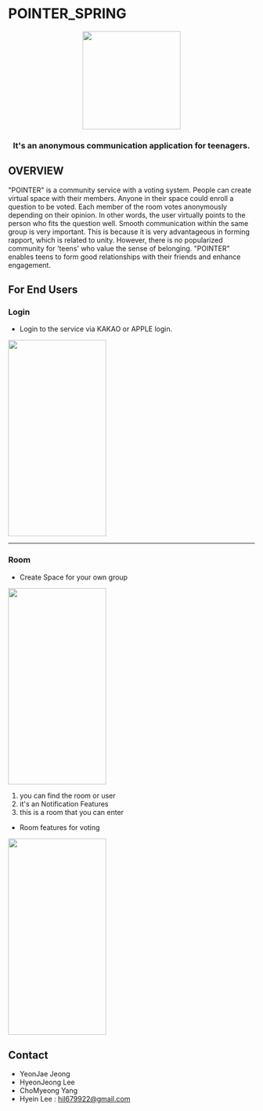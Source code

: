 # POINTER_SPRING
<div align="center">
  <img src="https://github.com/user-attachments/assets/06d84a07-298f-4b65-8ff8-bcd50d22331f" width="200" height="200"/>
  <h3>
  It's an anonymous communication application for teenagers.
  </h3>
</div>

## OVERVIEW
"POINTER" is a community service with a voting system. People can create virtual space with their members. Anyone in their space could enroll a question to be voted.
Each member of the room votes anonymously depending on their opinion. In other words, the user virtually points to the person who fits the question well. Smooth communication within the same group is very important. This is because it is very advantageous in forming rapport, which is related to unity. However, there is no popularized community for 'teens' who value the sense of belonging. "POINTER" enables teens to form good relationships with their friends and enhance engagement.

## For End Users

### Login 
- Login to the service via KAKAO or APPLE login.
<img src="https://github.com/user-attachments/assets/0825a09f-b37b-403d-a04a-966940dbd801" width="200" height="400">
<hr>

### Room 
- Create Space for your own group
<img src="https://github.com/user-attachments/assets/afe6d379-8543-4839-b92f-116ecf54242c" width="200" height="400">

  1. you can find the room or user
  2. it's an Notification Features
  3. this is a room that you can enter
 
- Room features for voting
<img src="https://github.com/user-attachments/assets/41d69058-aada-468c-9703-ceed1bdc9737" width="200" height="400">



## Contact

* YeonJae Jeong
* HyeonJeong Lee
* ChoMyeong Yang
* Hyein Lee : hil679922@gmail.com





